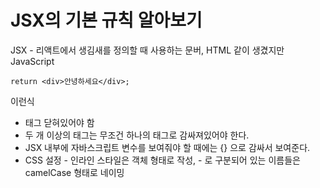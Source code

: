  # JSX의 기본 규칙 알아보기
 JSX - 리액트에서 생김새를 정의할 때 사용하는 문버, HTML 같이 생겼지만 JavaScript  
 ```
return <div>안녕하세요</div>;
```
이런식  
- 태그 닫혀있어야 함
- 두 개 이상의 태그는 무조건 하나의 태그로 감싸져있어야 한다.
- JSX 내부에 자바스크립트 변수를 보여줘야 할 때에는 {} 으로 감싸서 보여준다.
- CSS 설정 - 인라인 스타일은 객체 형태로 작성, - 로 구분되어 있는 이름들은 camelCase 형태로 네이밍
